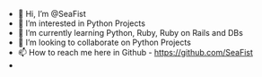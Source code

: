 - 👋 Hi, I’m @SeaFist
- 👀 I’m interested in Python Projects
- 🌱 I’m currently learning Python, Ruby, Ruby on Rails and DBs
- 💞️ I’m looking to collaborate on Python Projects
- 📫 How to reach me here in Github - https://github.com/SeaFist
- 
<!---
SeaFist/SeaFist is a ✨ special ✨ repository because its `README.md` (this file) appears on your GitHub profile.
You can click the Preview link to take a look at your changes.
--->

